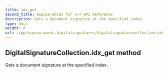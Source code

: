 ```yaml
---
title: idx_get
second_title: Aspose.Words for C++ API Reference
description: Gets a document signature at the specified index. 
type: docs
weight: 0
url: /cpp/aspose.words.digitalsignatures/digitalsignaturecollection/idx_get/
---
```

## DigitalSignatureCollection.idx_get method


Gets a document signature at the specified index. 

